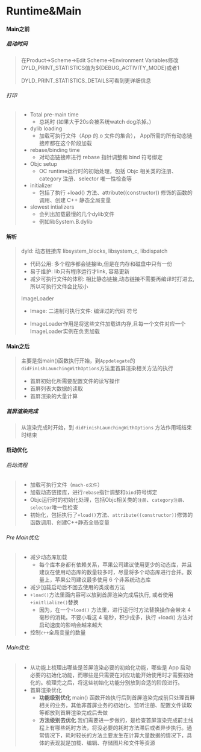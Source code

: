 # Runtime&Main



#### Main之前

##### 启动时间

> 在Product->Scheme->Edit Scheme->Environment Variables修改DYLD_PRINT_STATISTICS值为${DEBUG_ACTIVITY_MODE}或者1
>
> DYLD_PRINT_STATISTICS_DETAILS可看到更详细信息

###### 打印

> - Total pre-main time
>   - 总耗时 (如果大于20s会被系统watch dog杀掉。)
> - dylib loading
>   - 加载可执行文件（App 的.o 文件的集合）， App所需的所有动态链接库都在这个阶段加载
> - rebase/binding time
>   - 对动态链接库进行 rebase 指针调整和 bind 符号绑定
> - Objc setup
>   - OC runtime运行时的初始处理，包括 Objc 相关类的注册、category 注册、selector 唯一性检查等
> - initializer
>   - 包括了执行 +load() 方法、attribute((constructor)) 修饰的函数的调用、创建 C++ 静态全局变量
> - slowest intializers
>   - 会列出加载最慢的几个dylib文件
>   - 例如libSystem.B.dylib



#### 解析

> dyld: 动态链接库 libsystem_blocks, libsystem_c, libdispatch
>
> - 代码公用: 多个程序都会链接lib,但是在内存和磁盘中只有一份
> - 易于维护: lib只有程序运行才link, 容易更新
> - 减少可执行文件的体积: 相比静态链接,动态链接不需要再编译时打进去, 所以可执行文件会比较小
>
> ImageLoader
>
> - Image: 二进制可执行文件: 编译过的代码`符号
>
> - ImageLoader作用是将这些文件加载进内存,且每一个文件对应一个ImageLoader实例在负责加载



#### Main之后

> 主要是指main()函数执行开始，到`Appdelegate`的`didFinishLaunchingWithOptions`方法里首屏渲染相关方法的执行
>
> - 首屏初始化所需要配置文件的读写操作
> - 首屏列表大数据的读取
> - 首屏渲染的大量计算

##### 首屏渲染完成

> 从渲染完成时开始，到 `didFinishLaunchingWithOptions` 方法作用域结束时结束



#### 启动优化

###### 启动流程

> - 加载可执行文件（`mach-o文件`）
> - 加载动态链接库，进行`rebase`指针调整和`bind`符号绑定
> - Objc运行时的初始化处理，包括Objc相关类的`注册`、`category注册`、`selector`唯一性检查
> - 初始化，包括执行了`+load()`方法、`attribute((constructor))`修饰的函数调用、创建C++静态全局变量

###### Pre Main优化

> - 减少动态库加载
>   - 每个库本身都有依赖关系，苹果公司建议使用更少的动态库，并且建议在使用动态库的数量较多时，尽量将多个动态库进行合并。数量上，苹果公司建议最多使用 6 个非系统动态库
> - 减少加载启动后不回去使用的类或者方法
> - `+load()`方法里面内容可以放到首屏渲染完成后执行, 或者使用`+initlialize()`替换
>   - 因为，在一个`+load()` 方法里，进行运行时方法替换操作会带来 4 毫秒的消耗。不要小看这 4 毫秒，积少成多，执行 +load() 方法对启动速度的影响会越来越大
> - 控制`c++`全局变量的数量

###### Main优化

> - 从功能上梳理出哪些是首屏渲染必要的初始化功能，哪些是 App 启动必要的初始化功能，而哪些是只需要在对应功能开始使用时才需要初始化的。梳理完之后，将这些初始化功能分别放到合适的阶段进行。
> - 首屏渲染优化
>   - **功能级别优化** 
>     main() 函数开始执行后到首屏渲染完成前只处理首屏相关的业务，其他非首屏业务的初始化、监听注册、配置文件读取等都放到首屏渲染完成后去做
>   - **方法级别去优化** 
>     我们需要进一步做的，是检查首屏渲染完成前主线程上有哪些耗时方法，将没必要的耗时方法滞后或者异步执行。通常情况下，耗时较长的方法主要发生在计算大量数据的情况下，具体的表现就是加载、编辑、存储图片和文件等资源